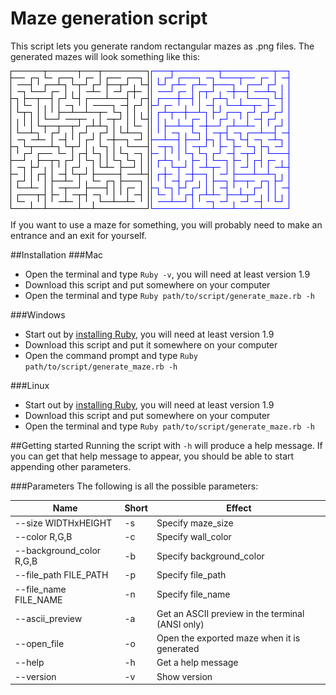 # Maze generation script

This script lets you generate random rectangular mazes as .png files. The generated mazes will look something like this:

![maze 1](https://github.com/emilbonnek/generate_maze/blob/master/mazes/1.png)
![maze 2](https://github.com/emilbonnek/generate_maze/blob/master/mazes/2.png)

If you want to use a maze for something, you will probably need to make an entrance and an exit for yourself.

##Installation
###Mac
*   Open the terminal and type `Ruby -v`, you will need at least version 1.9
*   Download this script and put somewhere on your computer
*   Open the terminal and type `Ruby path/to/script/generate_maze.rb -h`

###Windows
*   Start out by [installing Ruby](http://rubyinstaller.org/), you will need at least version 1.9
*   Download this script and put it somewhere on your computer
*   Open the command prompt and type `Ruby path/to/script/generate_maze.rb -h`

###Linux
*   Start out by [installing Ruby](https://www.ruby-lang.org/en/documentation/installation/), you will need at least version 1.9
*   Download this script and put somewhere on your computer
*   Open the terminal and type `Ruby path/to/script/generate_maze.rb -h`

##Getting started
Running the script with `-h` will produce a help message. If you can get that help message to appear, you should be able to start appending other parameters. 

###Parameters
The following is all the possible parameters:

| Name                     | Short | Effect                                           |
|--------------------------|-------|--------------------------------------------------|
| --size WIDTHxHEIGHT      | -s    | Specify maze_size                                |
| --color R,G,B            | -c    | Specify wall_color                               |
| --background_color R,G,B | -b    | Specify background_color                         |
| --file_path FILE_PATH    | -p    | Specify file_path                                |
| --file_name FILE_NAME    | -n    | Specify file_name                                |
| --ascii_preview          | -a    | Get an ASCII preview in the terminal (ANSI only) |
| --open_file              | -o    | Open the exported maze when it is generated      |
| --help                   | -h    | Get a help message                               |
| --version                | -v    | Show version                                     |
